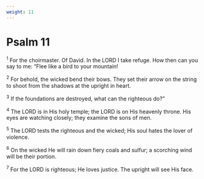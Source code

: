 ```yaml
---
weight: 11
---
```


# Psalm 11

<sup>1</sup> For the choirmaster. Of David. In the LORD I take refuge. How then can you say to me: “Flee like a bird to your mountain! 

<sup>2</sup> For behold, the wicked bend their bows. They set their arrow on the string to shoot from the shadows at the upright in heart. 

<sup>3</sup> If the foundations are destroyed, what can the righteous do?” 

<sup>4</sup> The LORD is in His holy temple; the LORD is on His heavenly throne. His eyes are watching closely; they examine the sons of men. 

<sup>5</sup> The LORD tests the righteous and the wicked; His soul hates the lover of violence. 

<sup>6</sup> On the wicked He will rain down fiery coals and sulfur; a scorching wind will be their portion. 

<sup>7</sup> For the LORD is righteous; He loves justice. The upright will see His face. 


